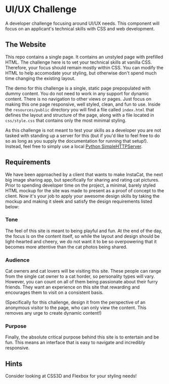 # UI/UX Challenge

A developer challenge focusing around UI/UX needs. This component will focus on an applicant's technical skills with CSS and web development.

## The Website

This repo contains a single page. It contains an unstyled page with prefilled HTML. The challenge here is to vet your technical skills at vanilla CSS. Therefore, your focus should remain mostly within CSS. You can modify the HTML to help accomodate your styling, but otherwise don't spend much time changing the existing layout.

The demo for this challenge is a single, static page prepopulated with dummy content. You do not need to work in any support for dynamic content. There is no navigation to other views or pages. Just focus on making this one page responsive, well styled, clean, and fun to use. Inside the `resources/public` directory you will find a file called `index.html` that defines the layout and structure of the page, along with a file located in `css/style.css` that contains only the most minimal styling. 

As this challenge is not meant to test your skills as a developer you are not tasked with standing up a server for this (but if you'd like to feel free to do so as long as you supply the documentation for running that setup!). Instead, feel free to simply use a local [Python SimpleHTTPServer](http://www.pythonforbeginners.com/modules-in-python/how-to-use-simplehttpserver/).

## Requirements

We have been approached by a client that wants to make InstaCat, the next big image sharing app, but specifically for sharing and rating cat pictures. Prior to spending developer time on the project, a minimal, barely styled HTML mockup for the site was made to present as a proof of concept to the client. Now it's your job to apply your awesome design skills by taking the mockup and making it sleek and satisfy the design requirements listed below:

### Tone

The feel of this site is meant to being playful and fun. At the end of the day, the focus is on the content itself, so while the layout and design should be light-hearted and cheery, we do not want it to be so overpowering that it becomes more attentive than the cat photos being shared.

### Audience

Cat owners and cat lovers will be visiting this site. These people can range from the single cat owner to a cat horder, so personality types will vary. However, you can count on all of them being passionate about their furry friends. They want an experience on this site that rewarding and encourages them to visit on a consistent basis.

(Specifically for this challenge, design it from the perspective of an anonymous visitor to the page, who can only view the content. This removes any urge to create dynamic content!)

### Purpose

Finally, the absolute critical purpose behind this site is to entertain and be fun. This means an interface that is easy to navigate and incredibly responsive.

## Hints

Consider looking at CSS3D and Flexbox for your styling needs!
